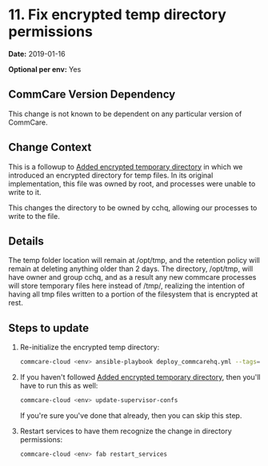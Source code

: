 # 11. Fix encrypted temp directory permissions

**Date:** 2019-01-16

**Optional per env:** Yes

## CommCare Version Dependency
This change is not known to be dependent on any particular version of CommCare.


## Change Context
This is a followup to [Added encrypted temporary directory](./0001-add-encrypted-tmp.md)
in which we introduced an encrypted directory for temp files.
In its original implementation, this file was owned by root,
and processes were unable to write to it.

This changes the directory to be owned by cchq, allowing our processes to write to the file.

## Details
The temp folder location will remain at /opt/tmp,
and the retention policy will remain at deleting anything older than 2 days.
The directory, /opt/tmp, will have owner and group cchq,
and as a result any new commcare processes will store temporary files here instead of /tmp/,
realizing the intention of having all tmp files written to a portion of the filesystem
that is encrypted at rest.

## Steps to update
1. Re-initialize the encrypted temp directory:

    ```bash
    commcare-cloud <env> ansible-playbook deploy_commcarehq.yml --tags=ecryptfs
    ```

2. If you haven't followed [Added encrypted temporary directory](./0001-add-encrypted-tmp.md),
    then you'll have to run this as well:

    ```bash
    commcare-cloud <env> update-supervisor-confs
    ```
    If you're sure you've done that already, then you can skip this step.
3. Restart services to have them recognize the change in directory permissions:
    ```bash
    commcare-cloud <env> fab restart_services
    ```
